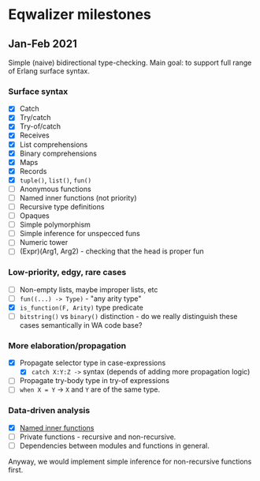 # Eqwalizer milestones

## Jan-Feb 2021

Simple (naive) bidirectional type-checking. Main goal: to support full range of
Erlang surface syntax.

### Surface syntax

- [x] Catch
- [x] Try/catch
- [x] Try-of/catch
- [x] Receives
- [x] List comprehensions
- [x] Binary comprehensions
- [x] Maps
- [x] Records
- [x] `tuple()`, `list()`, `fun()`
- [ ] Anonymous functions
- [ ] Named inner functions (not priority)
- [ ] Recursive type definitions
- [ ] Opaques
- [ ] Simple polymorphism
- [ ] Simple inference for unspecced funs
- [ ] Numeric tower
- [ ] (Expr)(Arg1, Arg2) - checking that the head is proper fun

### Low-priority, edgy, rare cases

- [ ] Non-empty lists, maybe improper lists, etc
- [ ] `fun((...) -> Type)` - "any arity type"
- [x] `is_function(F, Arity)` type predicate
- [ ] `bitstring()` vs `binary()` distinction - do we really distinguish these
       cases semantically in WA code base?

### More elaboration/propagation

- [x] Propagate selector type in case-expressions
  - [x] `catch X:Y:Z ->` syntax (depends of adding more propagation logic)
- [ ] Propagate try-body type in try-of expressions
- [ ] `when X = Y` -> `X` and `Y` are of the same type.

### Data-driven analysis

- [x] [Named inner functions](https://fb.workplace.com/groups/typederlang/permalink/268350134631822) 
- [ ] Private functions - recursive and non-recursive.
- [ ] Dependencies between modules and functions in general.

Anyway, we would implement simple inference for non-recursive functions first.
